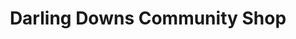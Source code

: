 ---
title: "Darling Downs Community Shop"
url: /clifton/darling-downs-community-shop/
shop: Kleidung
---